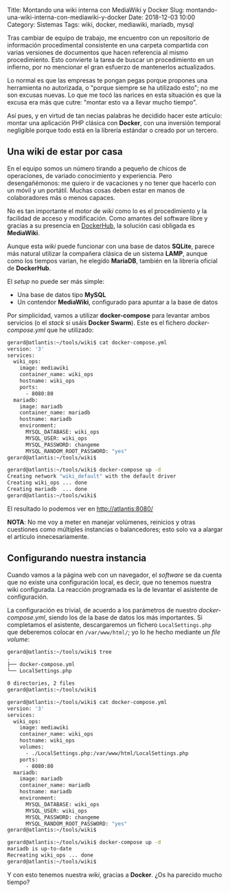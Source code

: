 Title: Montando una wiki interna con MediaWiki y Docker
Slug: montando-una-wiki-interna-con-mediawiki-y-docker
Date: 2018-12-03 10:00
Category: Sistemas
Tags: wiki, docker, mediawiki, mariadb, mysql



Tras cambiar de equipo de trabajo, me encuentro con un repositorio de información procedimental consistente en una carpeta compartida con varias versiones de documentos que hacen referencia al mismo procedimiento. Esto convierte la tarea de buscar un procedimiento en un infierno, por no mencionar el gran esfuerzo de mantenerlos actualizados.

Lo normal es que las empresas te pongan pegas porque propones una herramienta no autorizada, o "porque siempre se ha utilizado esto"; no me son excusas nuevas. Lo que me tocó las narices en esta situación es que la excusa era más que cutre: "montar esto va a llevar mucho tiempo".

Así pues, y en virtud de tan necias palabras he decidido hacer este artículo: montar una aplicación PHP clásica con **Docker**, con una inversión temporal negligible porque todo está en la librería estándar o creado por un tercero.

## Una wiki de estar por casa

En el equipo somos un número tirando a pequeño de chicos de operaciones, de variado conocimiento y experiencia. Pero desengañémonos: me quiero ir de vacaciones y no tener que hacerlo con un móvil y un portátil. Muchas cosas deben estar en manos de colaboradores más o menos capaces.

No es tan importante el motor de *wiki* como lo es el procedimiento y la facilidad de acceso y modificación. Como amantes del software libre y gracias a su presencia en [DockerHub](https://hub.docker.com/_/mediawiki/), la solución casi obligada es **MediaWiki**.

Aunque esta *wiki* puede funcionar con una base de datos **SQLite**, parece más natural utilizar la compañera clásica de un sistema **LAMP**, aunque como los tiempos varian, he elegido **MariaDB**, también en la librería oficial de **DockerHub**.

El *setup* no puede ser más simple:

* Una base de datos tipo **MySQL**
* Un contendor **MediaWiki**, configurado para apuntar a la base de datos

Por simplicidad, vamos a utilizar **docker-compose** para levantar ambos servicios (o el *stack* si usáis **Docker Swarm**). Este es el fichero *docker-compose.yml* que he utilizado:

```bash
gerard@atlantis:~/tools/wiki$ cat docker-compose.yml
version: '3'
services:
  wiki_ops:
    image: mediawiki
    container_name: wiki_ops
    hostname: wiki_ops
    ports:
      - 8080:80
  mariadb:
    image: mariadb
    container_name: mariadb
    hostname: mariadb
    environment:
      MYSQL_DATABASE: wiki_ops
      MYSQL_USER: wiki_ops
      MYSQL_PASSWORD: changeme
      MYSQL_RANDOM_ROOT_PASSWORD: "yes"
gerard@atlantis:~/tools/wiki$
```

```bash
gerard@atlantis:~/tools/wiki$ docker-compose up -d
Creating network "wiki_default" with the default driver
Creating wiki_ops ... done
Creating mariadb  ... done
gerard@atlantis:~/tools/wiki$
```

El resultado lo podemos ver en <http://atlantis:8080/>

**NOTA**: No me voy a meter en manejar volúmenes, reinicios y otras cuestiones como múltiples instancias o balancedores; esto solo va a alargar el artículo innecesariamente.

## Configurando nuestra instancia

Cuando vamos a la página web con un navegador, el *software* se da cuenta que no existe una configuración local, es decir, que no tenemos nuestra wiki configurada. La reacción programada es la de levantar el asistente de configuración.

La configuración es trivial, de acuerdo a los parámetros de nuestro *docker-compose.yml*, siendo los de la base de datos los más importantes. Si completamos el asistente, descargaremos un fichero `LocalSettings.php` que deberemos colocar en `/var/www/html/`; yo lo he hecho mediante un *file volume*:

```bash
gerard@atlantis:~/tools/wiki$ tree
.
├── docker-compose.yml
└── LocalSettings.php

0 directories, 2 files
gerard@atlantis:~/tools/wiki$
```

```bash
gerard@atlantis:~/tools/wiki$ cat docker-compose.yml
version: '3'
services:
  wiki_ops:
    image: mediawiki
    container_name: wiki_ops
    hostname: wiki_ops
    volumes:
      - ./LocalSettings.php:/var/www/html/LocalSettings.php
    ports:
      - 8080:80
  mariadb:
    image: mariadb
    container_name: mariadb
    hostname: mariadb
    environment:
      MYSQL_DATABASE: wiki_ops
      MYSQL_USER: wiki_ops
      MYSQL_PASSWORD: changeme
      MYSQL_RANDOM_ROOT_PASSWORD: "yes"
gerard@atlantis:~/tools/wiki$
```

```bash
gerard@atlantis:~/tools/wiki$ docker-compose up -d
mariadb is up-to-date
Recreating wiki_ops ... done
gerard@atlantis:~/tools/wiki$
```

Y con esto tenemos nuestra *wiki*, gracias a **Docker**. ¿Os ha parecido mucho tiempo?
